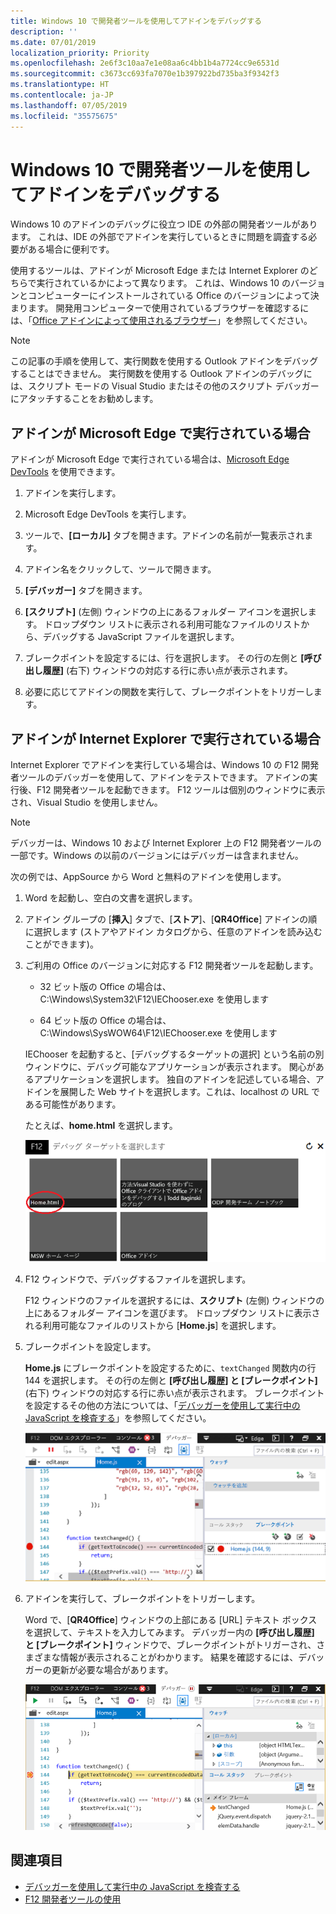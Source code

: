 ```yaml
---
title: Windows 10 で開発者ツールを使用してアドインをデバッグする
description: ''
ms.date: 07/01/2019
localization_priority: Priority
ms.openlocfilehash: 2e6f3c10aa7e1e08aa6c4bb1b4a7724cc9e6531d
ms.sourcegitcommit: c3673cc693fa7070e1b397922bd735ba3f9342f3
ms.translationtype: HT
ms.contentlocale: ja-JP
ms.lasthandoff: 07/05/2019
ms.locfileid: "35575675"
---
```

# <a name="debug-add-ins-using-developer-tools-on-windows-10"></a>Windows 10 で開発者ツールを使用してアドインをデバッグする

Windows 10 のアドインのデバッグに役立つ IDE の外部の開発者ツールがあります。 これは、IDE の外部でアドインを実行しているときに問題を調査する必要がある場合に便利です。

使用するツールは、アドインが Microsoft Edge または Internet Explorer のどちらで実行されているかによって異なります。 これは、Windows 10 のバージョンとコンピューターにインストールされている Office のバージョンによって決まります。 開発用コンピューターで使用されているブラウザーを確認するには、「[Office アドインによって使用されるブラウザー](../concepts/browsers-used-by-office-web-add-ins.md)」を参照してください。 


> [!NOTE]
> この記事の手順を使用して、実行関数を使用する Outlook アドインをデバッグすることはできません。 実行関数を使用する Outlook アドインのデバッグには、スクリプト モードの Visual Studio またはその他のスクリプト デバッガーにアタッチすることをお勧めします。

## <a name="when-the-add-in-is-running-in-microsoft-edge"></a>アドインが Microsoft Edge で実行されている場合

アドインが Microsoft Edge で実行されている場合は、[Microsoft Edge DevTools](https://www.microsoft.com/p/microsoft-edge-devtools-preview/9mzbfrmz0mnj?activetab=pivot%3Aoverviewtab) を使用できます。 

1. アドインを実行します。 

2. Microsoft Edge DevTools を実行します。

3. ツールで、**[ローカル]** タブを開きます。アドインの名前が一覧表示されます。

4. アドイン名をクリックして、ツールで開きます。

5. **[デバッガー]** タブを開きます。 

6. **[スクリプト]** (左側) ウィンドウの上にあるフォルダー アイコンを選択します。 ドロップダウン リストに表示される利用可能なファイルのリストから、デバッグする JavaScript ファイルを選択します。

7. ブレークポイントを設定するには、行を選択します。 その行の左側と **[呼び出し履歴]** (右下) ウィンドウの対応する行に赤い点が表示されます。

8. 必要に応じてアドインの関数を実行して、ブレークポイントをトリガーします。

## <a name="when-the-add-in-is-running-in-internet-explorer"></a>アドインが Internet Explorer で実行されている場合

Internet Explorer でアドインを実行している場合は、Windows 10 の F12 開発者ツールのデバッガーを使用して、アドインをテストできます。 アドインの実行後、F12 開発者ツールを起動できます。 F12 ツールは個別のウィンドウに表示され、Visual Studio を使用しません。

> [!NOTE]
> デバッガーは、Windows 10 および Internet Explorer 上の F12 開発者ツールの一部です。Windows の以前のバージョンにはデバッガーは含まれません。 

次の例では、AppSource から Word と無料のアドインを使用します。

1. Word を起動し、空白の文書を選択します。 
    
2. アドイン グループの [**挿入**] タブで、[**ストア**]、[**QR4Office**] アドインの順に選択します  (ストアやアドイン カタログから、任意のアドインを読み込むことができます)。
    
3. ご利用の Office のバージョンに対応する F12 開発者ツールを起動します。
    
   - 32 ビット版の Office の場合は、C:\Windows\System32\F12\IEChooser.exe を使用します
    
   - 64 ビット版の Office の場合は、C:\Windows\SysWOW64\F12\IEChooser.exe を使用します
    
   IEChooser を起動すると、[デバッグするターゲットの選択] という名前の別ウィンドウに、デバッグ可能なアプリケーションが表示されます。 関心があるアプリケーションを選択します。 独自のアドインを記述している場合、アドインを展開した Web サイトを選択します。これは、localhost の URL である可能性があります。 
    
   たとえば、**home.html** を選択します。 
    
   ![バブルのアドインをポイントする IEChooser 画面](../images/choose-target-to-debug.png)

4. F12 ウィンドウで、デバッグするファイルを選択します。
    
   F12 ウィンドウのファイルを選択するには、**スクリプト** (左側) ウィンドウの上にあるフォルダー アイコンを選びます。 ドロップダウン リストに表示される利用可能なファイルのリストから [**Home.js**] を選択します。
    
5. ブレークポイントを設定します。
    
   **Home.js** にブレークポイントを設定するために、`textChanged` 関数内の行 144 を選択します。 その行の左側と **[呼び出し履歴] と [ブレークポイント]** (右下) ウィンドウの対応する行に赤い点が表示されます。 ブレークポイントを設定するその他の方法については、「[デバッガーを使用して実行中の JavaScript を検査する](/previous-versions/windows/internet-explorer/ie-developer/samples/dn255007(v=vs.85))」を参照してください。 
    
   ![home.js ファイルのブレーキポイントを含むデバッガー](../images/debugger-home-js-02.png)

6. アドインを実行して、ブレークポイントをトリガーします。
    
   Word で、[**QR4Office**] ウィンドウの上部にある [URL] テキスト ボックスを選択して、テキストを入力してみます。 デバッガー内の **[呼び出し履歴] と [ブレークポイント]** ウィンドウで、ブレークポイントがトリガーされ、さまざまな情報が表示されることがわかります。 結果を確認するには、デバッガーの更新が必要な場合があります。
    
   ![トリガーされたブレークポイントの結果を含むデバッガー](../images/debugger-home-js-01.png)


## <a name="see-also"></a>関連項目

- [デバッガーを使用して実行中の JavaScript を検査する](/previous-versions/windows/internet-explorer/ie-developer/samples/dn255007(v=vs.85))
- 
  [F12 開発者ツールの使用](/previous-versions/windows/internet-explorer/ie-developer/samples/bg182326(v=vs.85))
